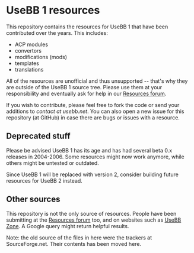 UseBB 1 resources
=================

This repository contains the resources for UseBB 1 that have been contributed over the years. This includes:

* ACP modules
* convertors
* modifications (mods)
* templates
* translations

All of the resources are unofficial and thus unsupported -- that's why they are outside of the UseBB 1 source tree. Please use them at your responsibility and eventually ask for help in our [Resources forum](http://www.usebb.net/community/forum-10.html).

If you wish to contribute, please feel free to fork the code or send your additions to *contact at usebb.net*. You can also open a new issue for this repository (at GitHub) in case there are bugs or issues with a resource.

Deprecated stuff
----------------

Please be advised UseBB 1 has its age and has had several beta 0.x releases in 2004-2006. Some resources might now work anymore, while others might be untested or outdated.

Since UseBB 1 will be replaced with version 2, consider building future resources for UseBB 2 instead.

Other sources
-------------

This repository is not the only source of resources. People have been submitting at the [Resources forum](http://www.usebb.net/community/forum-10.html) too, and on websites such as [UseBB Zone](http://usebbzone.com/). A Google query might return helpful results.

Note: the old source of the files in here were the trackers at SourceForge.net. Their contents has been moved here.
